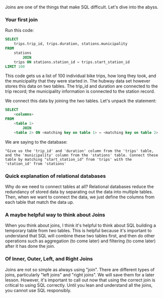 Joins are one of the things that make SQL difficult. Let's dive into the abyss. 

### Your first join
Run this code: 

```sql 
SELECT 
    trips.trip_id, trips.duration, stations.municipality
FROM
    stations
        JOIN
    trips ON stations.station_id = trips.start_station_id
LIMIT 100
```

This code gets us a list of 100 individual bike trips, how long they took, and the municipality that they were started in. The hubway data set however stores this data on two tables. The trip_id and duration are connected to the trip record; the municipality information is connected to the station record. 

We connect this data by joining the two tables. Let's unpack the statement:

```sql
SELECT 
    <columns>
FROM 
    <table 1> 
        JOIN 
    <table 2> ON <matching key on table 1> = <matching key on table 2>
```

We are saying to the database:

```
"Give us the 'trip_id' and 'duration' column from the 'trips' table, and the 'municipality' column from the 'stations' table. Connect these table by matching "start_station_id" from 'trips' with the 'station_id' from 'stations'
```

### Quick explanation of relational databases
Why do we need to connect tables at all? Relational databases reduce the redundancy of stored data by separating out the data into multiple tables. Then, when we want to connect the data, we just define the columns from each table that match the data up.

### A maybe helpful way to think about Joins
When you think about joins, I think it's helpful to think about SQL building a temporary table from two tables. This is helpful because it's important to understand that SQL will combine these two tables first, and then do other operations such as aggregation (to come later) and filtering (to come later) after it has done the join. 

### Of Inner, Outer, Left, and Right Joins
Joins are not so simple as always using "join". There are different types of joins, particularly "left joins" and "right joins". We will save them for a later lesson. However, it's important to call out now that using the correct join is critical to using SQL correctly. Until you lean and understand all the joins, you cannot use SQL responsibly. 
